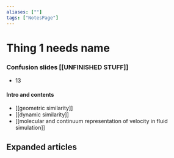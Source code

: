 ```yaml
---
aliases: [""]
tags: ["NotesPage"]
---
```


# Thing 1 needs name

### Confusion slides [[UNFINISHED STUFF]]
- 13

#### Intro and contents
- [[geometric similarity]]
- [[dynamic similarity]]
- [[molecular and continuum representation of velocity in fluid simulation]]


## Expanded articles
